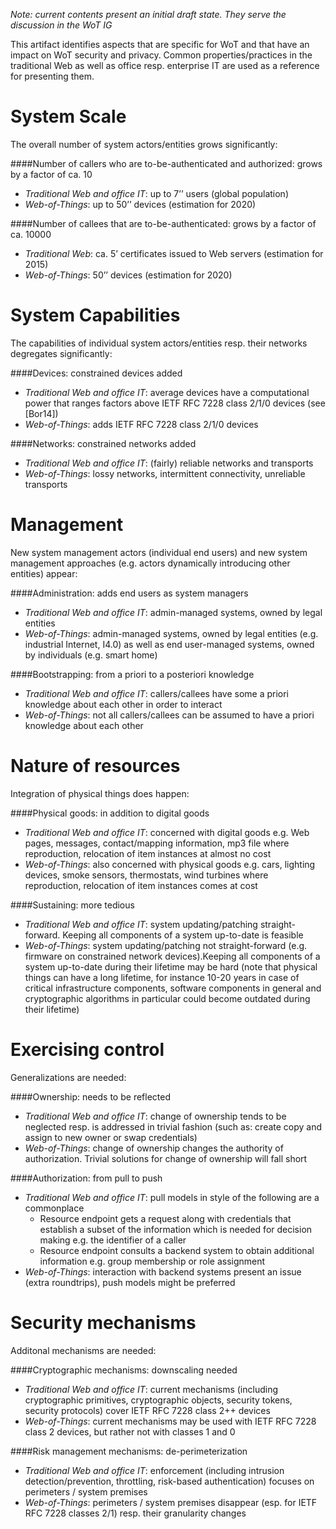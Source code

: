 *Note: current contents present an initial draft state. They serve the discussion in the WoT IG*

This artifact identifies aspects that are specific for WoT and that have an impact on WoT security and privacy. Common properties/practices in the traditional Web as well as office resp. enterprise IT are used as a reference for presenting them.

# System Scale
The overall number of system actors/entities grows significantly:

####Number of callers who are to-be-authenticated and authorized: grows by a factor of ca. 10
* *Traditional Web and office IT*: up to 7’’ users (global population)
* *Web-of-Things*: up to 50’’ devices (estimation for 2020)

####Number of callees that are to-be-authenticated: grows by a factor of ca. 10000
* *Traditional Web*: ca. 5’ certificates issued to Web servers (estimation for 2015)
* *Web-of-Things*: 50’’ devices (estimation for 2020)

# System Capabilities
The capabilities of individual system actors/entities resp. their networks degregates significantly:

####Devices: constrained devices added
* *Traditional Web and office IT*: average devices have a computational power that ranges factors above IETF RFC 7228 class 2/1/0 devices (see [Bor14])
* *Web-of-Things*: adds IETF RFC 7228 class 2/1/0 devices

####Networks: constrained networks added
* *Traditional Web and office IT*: (fairly) reliable networks and transports 
* *Web-of-Things*: lossy networks, intermittent connectivity, unreliable transports

# Management
New system management actors (individual end users) and new system management approaches (e.g. actors dynamically introducing other entities) appear:

####Administration: adds end users as system managers
* *Traditional Web and office IT*: admin-managed systems, owned by legal entities
* *Web-of-Things*: admin-managed systems, owned by legal entities (e.g. industrial Internet, I4.0) as well as end user-managed systems, owned by individuals (e.g. smart home)

####Bootstrapping: from a priori to a posteriori knowledge
* *Traditional Web and office IT*: callers/callees have some a priori knowledge about each other in order to interact
* *Web-of-Things*: not all callers/callees can be assumed to have a priori knowledge about each other

# Nature of resources
Integration of physical things does happen:

####Physical goods: in addition to digital goods
* *Traditional Web and office IT*: concerned with digital goods e.g. Web pages, messages, contact/mapping information, mp3 file where reproduction, relocation of item instances at almost no cost
* *Web-of-Things*: also concerned with physical goods e.g. cars, lighting devices, smoke sensors, thermostats, wind turbines where reproduction, relocation of item instances comes at cost

####Sustaining: more tedious
* *Traditional Web and office IT*: system updating/patching straight-forward. Keeping all components of a system up-to-date is feasible
* *Web-of-Things*: system updating/patching not straight-forward (e.g. firmware on constrained network devices).Keeping all components of a system up-to-date during their lifetime may be hard (note that physical things can have a long lifetime, for instance 10-20 years in case of critical infrastructure components, software components in general and cryptographic algorithms in particular could become outdated during their lifetime) 

# Exercising control
Generalizations are needed:

####Ownership: needs to be reflected
* *Traditional Web and office IT*: change of ownership tends to be neglected resp. is addressed in trivial fashion (such as: create copy and assign to new owner or swap credentials) 
* *Web-of-Things*: change of ownership changes the authority of authorization. Trivial solutions for change of ownership will fall short

####Authorization: from pull to push
* *Traditional Web and office IT*: pull models in style of the following are a commonplace 
  * Resource endpoint gets a request along with credentials that establish a subset of the information which is needed for decision making e.g. the identifier of a caller
  * Resource endpoint consults a backend system to obtain additional information e.g. group membership or role assignment
* *Web-of-Things*: interaction with backend systems present an issue (extra roundtrips), push models might be preferred

# Security mechanisms
Additonal mechanisms are needed:

####Cryptographic mechanisms: downscaling needed 
* *Traditional Web and office IT*: current mechanisms (including cryptographic primitives, cryptographic objects, security tokens, security protocols) cover IETF RFC 7228 class 2++ devices
* *Web-of-Things*: current mechanisms may be used with IETF RFC 7228 class 2 devices, but rather not with classes 1 and 0

####Risk management mechanisms: de-perimeterization
* *Traditional Web and office IT*: enforcement (including intrusion detection/prevention, throttling, risk-based authentication) focuses on perimeters / system premises
* *Web-of-Things*: perimeters / system premises disappear (esp. for IETF RFC 7228 classes 2/1) resp. their granularity changes
